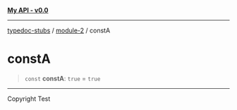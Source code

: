 [**My API - v0.0**](../../README.md)

***

[typedoc-stubs](../../README.md) / [module-2](../README.md) / constA

# constA

> `const` **constA**: `true` = `true`

***

Copyright Test
